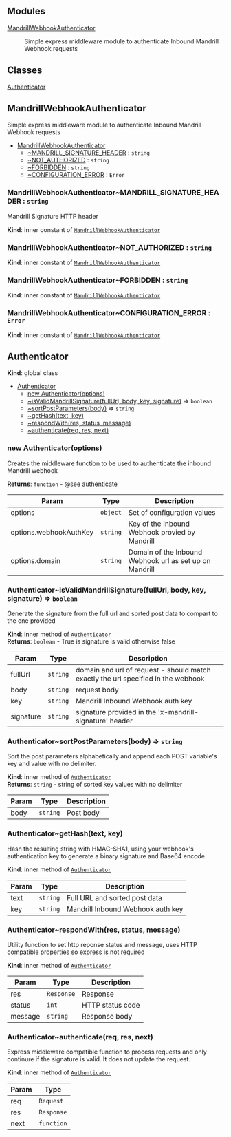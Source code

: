 ## Modules

<dl>
<dt><a href="#module_MandrillWebhookAuthenticator">MandrillWebhookAuthenticator</a></dt>
<dd><p>Simple express middleware module to authenticate Inbound Mandrill Webhook requests</p>
</dd>
</dl>

## Classes

<dl>
<dt><a href="#Authenticator">Authenticator</a></dt>
<dd></dd>
</dl>

<a name="module_MandrillWebhookAuthenticator"></a>
## MandrillWebhookAuthenticator
Simple express middleware module to authenticate Inbound Mandrill Webhook requests


* [MandrillWebhookAuthenticator](#module_MandrillWebhookAuthenticator)
    * [~MANDRILL_SIGNATURE_HEADER](#module_MandrillWebhookAuthenticator..MANDRILL_SIGNATURE_HEADER) : <code>string</code>
    * [~NOT_AUTHORIZED](#module_MandrillWebhookAuthenticator..NOT_AUTHORIZED) : <code>string</code>
    * [~FORBIDDEN](#module_MandrillWebhookAuthenticator..FORBIDDEN) : <code>string</code>
    * [~CONFIGURATION_ERROR](#module_MandrillWebhookAuthenticator..CONFIGURATION_ERROR) : <code>Error</code>

<a name="module_MandrillWebhookAuthenticator..MANDRILL_SIGNATURE_HEADER"></a>
### MandrillWebhookAuthenticator~MANDRILL_SIGNATURE_HEADER : <code>string</code>
Mandrill Signature HTTP header

**Kind**: inner constant of <code>[MandrillWebhookAuthenticator](#module_MandrillWebhookAuthenticator)</code>  
<a name="module_MandrillWebhookAuthenticator..NOT_AUTHORIZED"></a>
### MandrillWebhookAuthenticator~NOT_AUTHORIZED : <code>string</code>
**Kind**: inner constant of <code>[MandrillWebhookAuthenticator](#module_MandrillWebhookAuthenticator)</code>  
<a name="module_MandrillWebhookAuthenticator..FORBIDDEN"></a>
### MandrillWebhookAuthenticator~FORBIDDEN : <code>string</code>
**Kind**: inner constant of <code>[MandrillWebhookAuthenticator](#module_MandrillWebhookAuthenticator)</code>  
<a name="module_MandrillWebhookAuthenticator..CONFIGURATION_ERROR"></a>
### MandrillWebhookAuthenticator~CONFIGURATION_ERROR : <code>Error</code>
**Kind**: inner constant of <code>[MandrillWebhookAuthenticator](#module_MandrillWebhookAuthenticator)</code>  
<a name="Authenticator"></a>
## Authenticator
**Kind**: global class  

* [Authenticator](#Authenticator)
    * [new Authenticator(options)](#new_Authenticator_new)
    * [~isValidMandrillSignature(fullUrl, body, key, signature)](#Authenticator..isValidMandrillSignature) ⇒ <code>boolean</code>
    * [~sortPostParameters(body)](#Authenticator..sortPostParameters) ⇒ <code>string</code>
    * [~getHash(text, key)](#Authenticator..getHash)
    * [~respondWith(res, status, message)](#Authenticator..respondWith)
    * [~authenticate(req, res, next)](#Authenticator..authenticate)

<a name="new_Authenticator_new"></a>
### new Authenticator(options)
Creates the middleware function to be used to authenticate the inbound Mandrill webhook

**Returns**: <code>function</code> - @see [authenticate](#Authenticator..authenticate)  

| Param | Type | Description |
| --- | --- | --- |
| options | <code>object</code> | Set of configuration values |
| options.webhookAuthKey | <code>string</code> | Key of the Inbound Webhook provied by Mandrill |
| options.domain | <code>string</code> | Domain of the Inbound Webhook url as set up on Mandrill |

<a name="Authenticator..isValidMandrillSignature"></a>
### Authenticator~isValidMandrillSignature(fullUrl, body, key, signature) ⇒ <code>boolean</code>
Generate the signature from the full url and sorted post data to compart to the one provided

**Kind**: inner method of <code>[Authenticator](#Authenticator)</code>  
**Returns**: <code>boolean</code> - True is signature is valid otherwise false  

| Param | Type | Description |
| --- | --- | --- |
| fullUrl | <code>string</code> | domain and url of request - should match exactly the url specified in the webhook |
| body | <code>string</code> | request body |
| key | <code>string</code> | Mandrill Inbound Webhook auth key |
| signature | <code>string</code> | signature provided in the 'x-mandrill-signature' header |

<a name="Authenticator..sortPostParameters"></a>
### Authenticator~sortPostParameters(body) ⇒ <code>string</code>
Sort the post parameters alphabetically and append each POST variable's key and value with no delimiter.

**Kind**: inner method of <code>[Authenticator](#Authenticator)</code>  
**Returns**: <code>string</code> - string of sorted key values with no delimiter  

| Param | Type | Description |
| --- | --- | --- |
| body | <code>string</code> | Post body |

<a name="Authenticator..getHash"></a>
### Authenticator~getHash(text, key)
Hash the resulting string with HMAC-SHA1, using your webhook's authentication key to generate a binary signature and Base64 encode.

**Kind**: inner method of <code>[Authenticator](#Authenticator)</code>  

| Param | Type | Description |
| --- | --- | --- |
| text | <code>string</code> | Full URL and sorted post data |
| key | <code>string</code> | Mandrill Inbound Webhook auth key |

<a name="Authenticator..respondWith"></a>
### Authenticator~respondWith(res, status, message)
Utility function to set http reponse status and message, uses HTTP compatible properties so express is not required

**Kind**: inner method of <code>[Authenticator](#Authenticator)</code>  

| Param | Type | Description |
| --- | --- | --- |
| res | <code>Response</code> | Response |
| status | <code>int</code> | HTTP status code |
| message | <code>string</code> | Response body |

<a name="Authenticator..authenticate"></a>
### Authenticator~authenticate(req, res, next)
Express middleware compatible function to process requests and only continure if the signature is valid. It does not update the request.

**Kind**: inner method of <code>[Authenticator](#Authenticator)</code>  

| Param | Type |
| --- | --- |
| req | <code>Request</code> | 
| res | <code>Response</code> | 
| next | <code>function</code> | 

